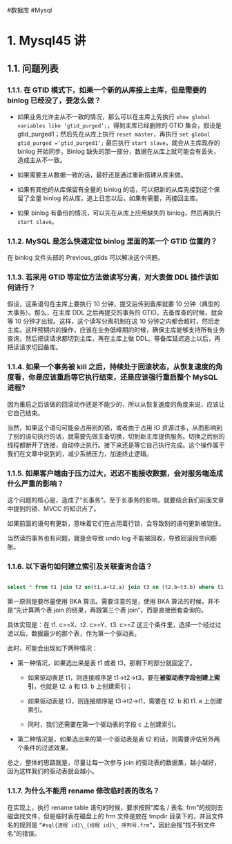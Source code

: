 #数据库 #Mysql

# 1. Mysql45 讲

## 1.1. 问题列表

### 1.1.1. 在 GTID 模式下，如果一个新的从库接上主库，但是需要的 binlog 已经没了，要怎么做？

- 如果业务允许主从不一致的情况，那么可以在主库上先执行 `show global variables like ‘gtid_purged’;`，得到主库已经删除的 GTID 集合，假设是 gtid_purged1；然后先在从库上执行 `reset master`，再执行 `set global gtid_purged =‘gtid_purged1’;` 最后执行 `start slave`，就会从主库现存的 binlog 开始同步。Binlog 缺失的那一部分，数据在从库上就可能会有丢失，造成主从不一致。

- 如果需要主从数据一致的话，最好还是通过重新搭建从库来做。

- 如果有其他的从库保留有全量的 binlog 的话，可以把新的从库先接到这个保留了全量 binlog 的从库，追上日志以后，如果有需要，再接回主库。

- 如果 binlog 有备份的情况，可以先在从库上应用缺失的 binlog，然后再执行 `start slave`。

### 1.1.2. MySQL 是怎么快速定位 binlog 里面的某一个 GTID 位置的？

在 binlog 文件头部的 Previous_gtids 可以解决这个问题。

### 1.1.3. 若采用 GTID 等定位方法做读写分离，对大表做 DDL 操作该如何进行？

假设，这条语句在主库上要执行 10 分钟，提交后传到备库就要 10 分钟（典型的大事务）。那么，在主库 DDL 之后再提交的事务的 GTID，去备库查的时候，就会等 10 分钟才出现。这样，这个读写分离机制在这 10 分钟之内都会超时，然后走主库。这种预期内的操作，应该在业务低峰期的时候，确保主库能够支持所有业务查询，然后把读请求都切到主库，再在主库上做 DDL。等备库延迟追上以后，再把读请求切回备库。

### 1.1.4. 如果一个事务被 kill 之后，持续处于回滚状态，从恢复速度的角度看，你是应该重启等它执行结束，还是应该强行重启整个 MySQL 进程?

因为重启之后该做的回滚动作还是不能少的，所以从恢复速度的角度来说，应该让它自己结束。

当然，如果这个语句可能会占用别的锁，或者由于占用 IO 资源过多，从而影响到了别的语句执行的话，就需要先做主备切换，切到新主库提供服务。切换之后别的线程都断开了连接，自动停止执行。接下来还是等它自己执行完成。这个操作属于我们在文章中说到的，减少系统压力，加速终止逻辑。

### 1.1.5. 如果客户端由于压力过大，迟迟不能接收数据，会对服务端造成什么严重的影响？

这个问题的核心是，造成了“长事务”。至于长事务的影响，就要结合我们前面文章中提到的锁、MVCC 的知识点了。

如果前面的语句有更新，意味着它们在占用着行锁，会导致别的语句更新被锁住。

当然读的事务也有问题，就是会导致 undo log 不能被回收，导致回滚段空间膨胀。

### 1.1.6. 以下语句如何建立索引及关联查询合适？

```sql

select * from t1 join t2 on(t1.a=t2.a) join t3 on (t2.b=t3.b) where t1.c>=X and t2.c>=Y and t3.c>=Z;

```

第一原则是要尽量使用 BKA 算法。需要注意的是，使用 BKA 算法的时候，并不是“先计算两个表 join 的结果，再跟第三个表 join”，而是直接嵌套查询的。

具体实现是：在 t1. c>=X、t2. c>=Y、t3. c>=Z 这三个条件里，选择一个经过过滤以后，数据最少的那个表，作为第一个驱动表。

此时，可能会出现如下两种情况：

- 第一种情况，如果选出来是表 t1 或者 t3，那剩下的部分就固定了。

	- 如果驱动表是 t1，则连接顺序是 t1->t2->t3，要在**被驱动表字段创建上索引**，也就是 t2. a 和 t3. b 上创建索引；
	
	- 如果驱动表是 t3，则连接顺序是 t3->t2->t1，需要在 t2. b 和 t1. a 上创建索引。
	
	- 同时，我们还需要在第一个驱动表的字段 c 上创建索引。
	
- 第二种情况是，如果选出来的第一个驱动表是表 t2 的话，则需要评估另外两个条件的过滤效果。

总之，整体的思路就是，尽量让每一次参与 join 的驱动表的数据集，越小越好，因为这样我们的驱动表就会越小。

### 1.1.7. 为什么不能用 rename 修改临时表的改名？

在实现上，执行 rename table 语句的时候，要求按照“库名 / 表名. frm”的规则去磁盘找文件，但是临时表在磁盘上的 frm 文件是放在 tmpdir 目录下的，并且文件名的规则是 `“#sql{进程 id}\_{线程 id}\_ 序列号.frm”`，因此会报“找不到文件名”的错误。
